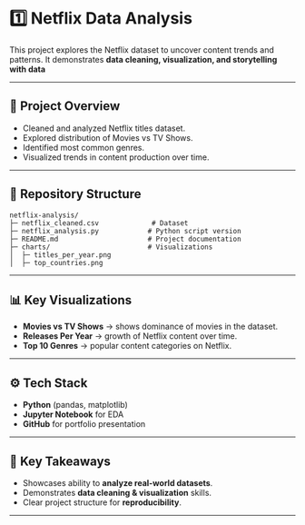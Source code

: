 # 1️⃣ Netflix Data Analysis

This project explores the Netflix dataset to uncover content trends and patterns. It demonstrates **data cleaning, visualization, and storytelling with data**

---

## 🚀 Project Overview

* Cleaned and analyzed Netflix titles dataset.
* Explored distribution of Movies vs TV Shows.
* Identified most common genres.
* Visualized trends in content production over time.

---

## 📂 Repository Structure

```
netflix-analysis/
├─ netflix_cleaned.csv             # Dataset
├─ netflix_analysis.py            # Python script version
├─ README.md                      # Project documentation
├─ charts/                        # Visualizations
│  ├─ titles_per_year.png
│  ├─ top_countries.png
```

---

## 📊 Key Visualizations

* **Movies vs TV Shows** → shows dominance of movies in the dataset.
* **Releases Per Year** → growth of Netflix content over time.
* **Top 10 Genres** → popular content categories on Netflix.

---

## ⚙️ Tech Stack

* **Python** (pandas, matplotlib)
* **Jupyter Notebook** for EDA
* **GitHub** for portfolio presentation

---

## 🔑 Key Takeaways 

* Showcases ability to **analyze real-world datasets**.
* Demonstrates **data cleaning & visualization** skills.
* Clear project structure for **reproducibility**.

---
